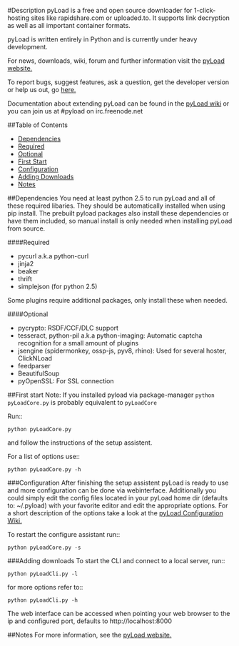 #Description
pyLoad is a free and open source downloader for 1-click-hosting sites
like rapidshare.com or uploaded.to.
It supports link decryption as well as all important container formats.

pyLoad is written entirely in Python and is currently under heavy development.

For news, downloads, wiki, forum and further information visit the [pyLoad website.](https://pyload.net/)

To report bugs, suggest features, ask a question, get the developer version
or help us out, go [here.](http://github.com/pyload/pyload)

Documentation about extending pyLoad can be found in the [pyLoad wiki](https://github.com/pyload/pyload/wiki) or you can join us at #pyload on irc.freenode.net

##Table of Contents
- [Dependencies](#dependencies)
 - [Required](#required)
 - [Optional](#optional)
- [First Start](#first-start)
 - [Configuration](#configuration)
 - [Adding Downloads](#adding-downloads)
- [Notes](#notes)


##Dependencies
You need at least python 2.5 to run pyLoad and all of these required libaries.
They should be automatically installed when using pip install.
The prebuilt pyload packages also install these dependencies or have them included, so manual install is only needed when installing pyLoad from source.

####Required
- pycurl a.k.a python-curl
- jinja2
- beaker
- thrift
- simplejson (for python 2.5)

Some plugins require additional packages, only install these when needed.

####Optional
- pycrypto: RSDF/CCF/DLC support
- tesseract, python-pil a.k.a python-imaging: Automatic captcha recognition for a small amount of plugins
- jsengine (spidermonkey, ossp-js, pyv8, rhino): Used for several hoster, ClickNLoad
- feedparser
- BeautifulSoup
- pyOpenSSL: For SSL connection

##First start
Note: If you installed pyload via package-manager `python pyLoadCore.py` is probably equivalent to `pyLoadCore`

Run::

    python pyLoadCore.py

and follow the instructions of the setup assistent.

For a list of options use::

    python pyLoadCore.py -h

###Configuration
After finishing the setup assistent pyLoad is ready to use and more configuration can be done via webinterface.
Additionally you could simply edit the config files located in your pyLoad home dir (defaults to: ~/.pyload)
with your favorite editor and edit the appropriate options. For a short description of
the options take a look at the [pyLoad Configuration Wiki.](https://github.com/pyload/pyload/wiki/Configuration)

To restart the configure assistant run::

    python pyLoadCore.py -s

###Adding downloads
To start the CLI and connect to a local server, run::

    python pyLoadCli.py -l

for more options refer to::

    python pyLoadCli.py -h

The web interface can be accessed when pointing your web browser to the ip and configured port, defaults to http://localhost:8000

##Notes
For more information, see the [pyLoad website.](#https://pyload.net/)
